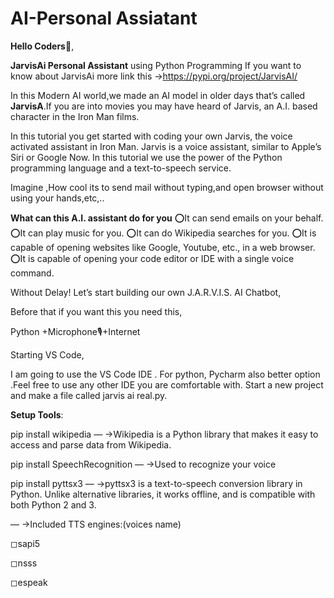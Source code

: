 # AI-Personal Assiatant

**Hello Coders**👋,

**JarvisAi Personal Assistant** using Python Programming
If you want to know about JarvisAi more link this →https://pypi.org/project/JarvisAI/

In this Modern AI world,we made an AI model in older days that’s called **JarvisA**.If you are into movies you may have heard of Jarvis, an A.I. based character in the Iron Man films.

In this tutorial you get started with coding your own Jarvis, the voice activated assistant in Iron Man. Jarvis is a voice assistant, similar to Apple’s Siri or Google Now. In this tutorial we use the power of the Python programming language and a text-to-speech service.

Imagine ,How cool its to send mail without typing,and open browser without using your hands,etc,..

**What can this A.I. assistant do for you**
⭕It can send emails on your behalf.
⭕It can play music for you.
⭕It can do Wikipedia searches for you.
⭕It is capable of opening websites like Google, Youtube, etc., in a web browser.
⭕It is capable of opening your code editor or IDE with a single voice command.

Without Delay! Let’s start building our own J.A.R.V.I.S. AI Chatbot,

Before that if you want this you need this,

Python +Microphone🎙+Internet

Starting VS Code,

I am going to use the VS Code IDE . For python, Pycharm also better option .Feel free to use any other IDE you are comfortable with. Start a new project and make a file called jarvis ai real.py.

**Setup Tools**:

pip install wikipedia — ->Wikipedia is a Python library that makes it easy to access and parse data from Wikipedia.

pip install SpeechRecognition — ->Used to recognize your voice

pip install pyttsx3 — ->pyttsx3 is a text-to-speech conversion library in Python. Unlike alternative libraries, it works offline, and is compatible with both Python 2 and 3.

— ->Included TTS engines:(voices name)

◻sapi5

◻nsss

◻espeak





